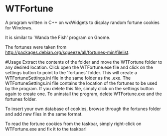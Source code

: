 # WTFortune
A program written in C++ on wxWidgets to display random fortune cookies for Windows.

It is similar to 'Wanda the Fish' program on Gnome. 

The fortunes were taken from 
http://packages.debian.org/squeeze/all/fortunes-min/filelist.

#Usage
Extract the contents of the folder and move the WTFortune folder to any desired location. Click open the WTFortune.exe file and click on the settings button to point to the 'fortunes' folder. This will create a WTFortuneSettings.ini file in the same folder as the .exe. The WTFortuneSettings.ini file contains the location of the fortunes to be used by the program. If you delete this file, simply click on the settings button again to create one. To uninstall the program, delete WTFortune.exe and the fortunes folder.

To insert your own database of cookies, browse through the fortunes folder and add new files in the same format. 

To read the fortune cookies from the taskbar, simply right-click on WTFortune.exe and fix it to the taskbar!

